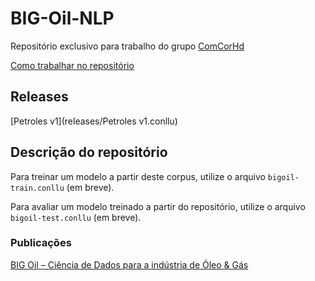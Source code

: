 # BIG-Oil-NLP

Repositório exclusivo para trabalho do grupo [ComCorHd](http://comcorhd.letras.puc-rio.br)

[Como trabalhar no repositório](https://github.com/comcorhd/BIG-Oil-NLP/wiki/Como-come%C3%A7ar-a-trabalhar-no-reposit%C3%B3rio)

## Releases

[Petroles v1](releases/Petroles v1.conllu)

## Descrição do repositório

Para treinar um modelo a partir deste corpus, utilize o arquivo `bigoil-train.conllu` (em breve).

Para avaliar um modelo treinado a partir do repositório, utilize o arquivo `bigoil-test.conllu` (em breve).


### Publicações

[BIG Oil – Ciência de Dados para a indústria de Óleo & Gás](http://comcorhd.letras.puc-rio.br/category/big-oil-identificacao-e-extracao-de-informacao-semantica-no-dominio-de-oleo-gas/)
